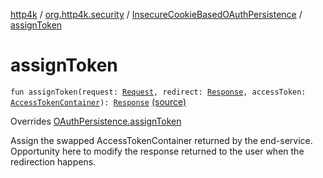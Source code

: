 [http4k](../../index.md) / [org.http4k.security](../index.md) / [InsecureCookieBasedOAuthPersistence](index.md) / [assignToken](./assign-token.md)

# assignToken

`fun assignToken(request: `[`Request`](../../org.http4k.core/-request/index.md)`, redirect: `[`Response`](../../org.http4k.core/-response/index.md)`, accessToken: `[`AccessTokenContainer`](../-access-token-container/index.md)`): `[`Response`](../../org.http4k.core/-response/index.md) [(source)](https://github.com/http4k/http4k/blob/master/http4k-security-oauth/src/main/kotlin/org/http4k/security/InsecureCookieBasedOAuthPersistence.kt#L32)

Overrides [OAuthPersistence.assignToken](../-o-auth-persistence/assign-token.md)

Assign the swapped AccessTokenContainer returned by the end-service. Opportunity here to modify the
response returned to the user when the redirection happens.

